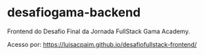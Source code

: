 # desafiogama-backend

Frontend do Desafio Final da Jornada FullStack Gama Academy.

Acesso por: https://luisacpaim.github.io/desafiofullstack-frontend/
